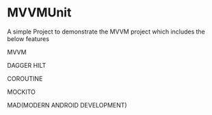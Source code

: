 # MVVMUnit

A simple Project to demonstrate  the MVVM project which includes the below features

MVVM

DAGGER HILT

COROUTINE

MOCKITO

MAD(MODERN ANDROID DEVELOPMENT)

